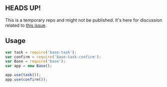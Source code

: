 ## HEADS UP!

This is a temporary repo and might not be published. It's here for discussion related to [this issue](https://github.com/doowb/composer/issues/26).

## Usage

```js
var task = require('base-task');
var confirm = require('base-task-confirm');
var Base = require('base');
var app = new Base();

app.use(task());
app.use(confirm());
```
